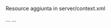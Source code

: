 Resource aggiunta in server/context.xml

<Context>
...
<Resource name="jdbc/mariosdb" auth="Container"
		type="javax.sql.DataSource" username="root"
		password="root" driverClassName="com.mysql.cj.jdbc.Driver"
		url="jdbc:mysql://localhost:3306/mariosdb?serverTimezone=UTC" />	
...  
</Context>
